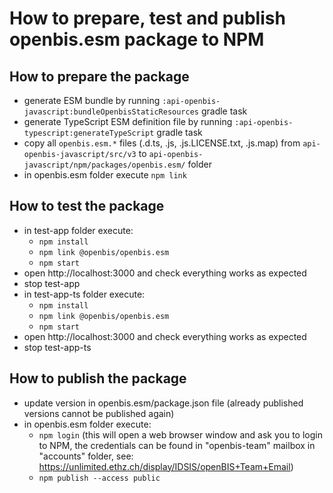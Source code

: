 # How to prepare, test and publish openbis.esm package to NPM

## How to prepare the package

* generate ESM bundle by running `:api-openbis-javascript:bundleOpenbisStaticResources` gradle task
* generate TypeScript ESM definition file by running `:api-openbis-typescript:generateTypeScript` gradle task
* copy all `openbis.esm.*` files (.d.ts, .js, .js.LICENSE.txt, .js.map) from `api-openbis-javascript/src/v3` to `api-openbis-javascript/npm/packages/openbis.esm/` folder
* in openbis.esm folder execute `npm link`

## How to test the package

- in test-app folder execute:
  - `npm install`
  - `npm link @openbis/openbis.esm`
  - `npm start`
- open http://localhost:3000 and check everything works as expected
- stop test-app
- in test-app-ts folder execute:
  - `npm install`
  - `npm link @openbis/openbis.esm`
  - `npm start`
- open http://localhost:3000 and check everything works as expected
- stop test-app-ts

## How to publish the package

- update version in openbis.esm/package.json file (already published versions cannot be published again)
- in openbis.esm folder execute:
  - `npm login` (this will open a web browser window and ask you to login to NPM, the credentials can be found in "openbis-team" mailbox in "accounts" folder, see: https://unlimited.ethz.ch/display/IDSIS/openBIS+Team+Email)
  - `npm publish --access public`
